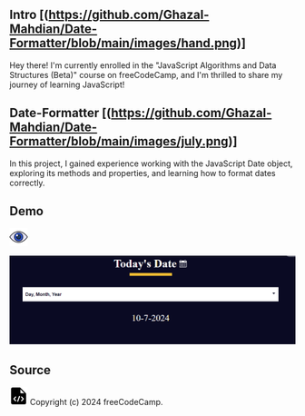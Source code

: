 
## Intro [(https://github.com/Ghazal-Mahdian/Date-Formatter/blob/main/images/hand.png)]

Hey there! I'm currently enrolled in the "JavaScript Algorithms and Data Structures (Beta)" course on freeCodeCamp, 
and I'm thrilled to share my journey of learning JavaScript!



## Date-Formatter [(https://github.com/Ghazal-Mahdian/Date-Formatter/blob/main/images/july.png)]

In this project, I gained experience working with the JavaScript Date object, exploring its methods and properties, 
and learning how to format dates correctly.


## Demo 

[![View](https://github.com/Ghazal-Mahdian/Date-Formatter/blob/main/images/view%20(1).png)](https://raw.githack.com/Ghazal-Mahdian/Date-formatter/main/index.html)

[![javascript](https://github.com/Ghazal-Mahdian/Date-Formatter/blob/main/images/date-formatter.png)](https://raw.githack.com/Ghazal-Mahdian/Date-formatter/main/index.html)



## Source


[![View](https://github.com/Ghazal-Mahdian/Date-Formatter/blob/main/images/web.png)](https://www.freecodecamp.org/learn/javascript-algorithms-and-data-structures-v8/#learn-the-date-object-by-building-a-date-formatter)
Copyright (c) 2024 freeCodeCamp.
   
